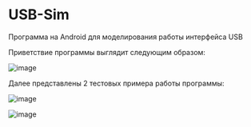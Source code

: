 # USB-Sim
Программа на Android для моделирования работы интерфейса USB

Приветствие программы выглядит следующим образом:

![image](https://user-images.githubusercontent.com/50622213/178554055-66a3fa2e-567b-41c9-a823-2e43809f250f.png)

Далее представлены 2 тестовых примера работы программы:

![image](https://user-images.githubusercontent.com/50622213/178554083-4f94497e-2b03-4d64-9f83-5296e3113a5a.png)

![image](https://user-images.githubusercontent.com/50622213/178554116-f2096948-1118-4db1-b3d2-d6543c76600e.png)
